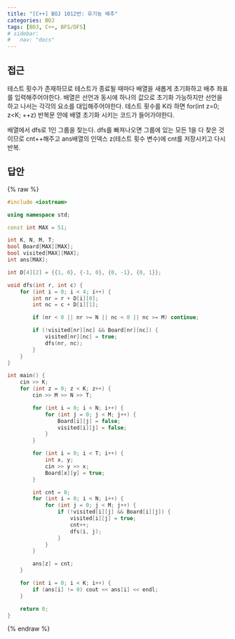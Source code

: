 ```yaml
---
title: "[C++] BOJ 1012번: 유기농 배추"
categories: BOJ
tags: [BOJ, C++, BFS/DFS]
# sidebar:
#   nav: "docs"
---
```


<!-- {% linkpreview "https://www.acmicpc.net/problem/1012" %}{: .notice}
<br> -->

## 접근

테스트 횟수가 존재하므로 테스트가 종료될 때마다 배열을 새롭게 초기화하고 배추 좌표를 입력해주어야한다. 배열은 선언과 동시에 하나의 값으로 초기화 가능하지만 선언을 하고 나서는 각각의 요소를 대입해주어야한다. 테스트 횟수를 K라 하면 for(int z=0; z<K; ++z) 반복문 안에 배열 초기화 시키는 코드가 들어가야한다.

배열에서 dfs로 1인 그룹을 찾는다. dfs를 빠져나오면 그룹에 있는 모든 1을 다 찾은 것이므로 cnt++해주고 ans배열의 인덱스 z(테스트 횟수 변수)에 cnt를 저장시키고 다시 반복.

## 답안
{% raw %}

```cpp
#include <iostream>

using namespace std;

const int MAX = 51;

int K, N, M, T;
bool Board[MAX][MAX];
bool visited[MAX][MAX];
int ans[MAX];

int D[4][2] = {{1, 0}, {-1, 0}, {0, -1}, {0, 1}};

void dfs(int r, int c) {
    for (int i = 0; i < 4; i++) {
        int nr = r + D[i][0];
        int nc = c + D[i][1];

        if (nr < 0 || nr >= N || nc < 0 || nc >= M) continue;

        if (!visited[nr][nc] && Board[nr][nc]) {
            visited[nr][nc] = true;
            dfs(nr, nc);
        }
    }
}

int main() {
    cin >> K;
    for (int z = 0; z < K; z++) {
        cin >> M >> N >> T;

        for (int i = 0; i < N; i++) {
            for (int j = 0; j < M; j++) {
                Board[i][j] = false;
                visited[i][j] = false;
            }
        }

        for (int i = 0; i < T; i++) {
            int x, y;
            cin >> y >> x;
            Board[x][y] = true;
        }

        int cnt = 0;
        for (int i = 0; i < N; i++) {
            for (int j = 0; j < M; j++) {
                if (!visited[i][j] && Board[i][j]) {
                    visited[i][j] = true;
                    cnt++;
                    dfs(i, j);
                }
            }
        }

        ans[z] = cnt;
    }

    for (int i = 0; i < K; i++) {
        if (ans[i] != 0) cout << ans[i] << endl;
    }

    return 0;
}
```
{% endraw %}